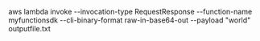 aws lambda invoke --invocation-type RequestResponse --function-name myfunctionsdk --cli-binary-format raw-in-base64-out --payload \"world\" outputfile.txt
